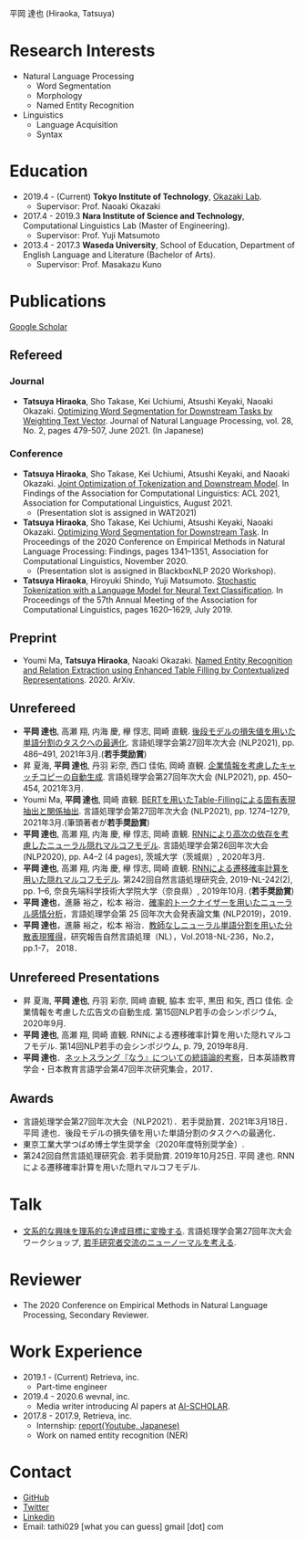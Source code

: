 
平岡 達也 (Hiraoka, Tatsuya)

# Research Interests
- Natural Language Processing
    - Word Segmentation
    - Morphology
    - Named Entity Recognition
- Linguistics
    - Language Acquisition
    - Syntax

# Education
- 2019.4 - (Current) **Tokyo Institute of Technology**, [Okazaki Lab](https://www.nlp.c.titech.ac.jp/index.en.html).
    - Supervisor: Prof. Naoaki Okazaki
- 2017.4 - 2019.3 **Nara Institute of Science and Technology**, Computational Linguistics Lab (Master of Engineering).
    - Supervisor: Prof. Yuji Matsumoto
- 2013.4 - 2017.3 **Waseda University**, School of Education, Department of English Language and Literature (Bachelor of Arts).
    - Supervisor: Prof. Masakazu Kuno

# Publications
[Google Scholar](https://scholar.google.co.jp/citations?user=Ncbfy0UAAAAJ)

## Refereed
### Journal
- **Tatsuya Hiraoka**, Sho Takase, Kei Uchiumi, Atsushi Keyaki, Naoaki Okazaki. [Optimizing Word Segmentation for Downstream Tasks by Weighting Text Vector](https://www.jstage.jst.go.jp/article/jnlp/28/2/28_479/_article/-char/ja). Journal of Natural Language Processing, vol. 28, No. 2, pages 479-507, June 2021. (In Japanese)

### Conference
- **Tatsuya Hiraoka**, Sho Takase, Kei Uchiumi, Atsushi Keyaki, and Naoaki Okazaki. [Joint Optimization of Tokenization and Downstream Model](https://arxiv.org/abs/2105.12410). In Findings of the Association for Computational Linguistics: ACL 2021, Association for Computational Linguistics, August 2021.
    - (Presentation slot is assigned in WAT2021)
- **Tatsuya Hiraoka**, Sho Takase, Kei Uchiumi, Atsushi Keyaki, Naoaki Okazaki. [Optimizing Word Segmentation for Downstream Task](https://www.aclweb.org/anthology/2020.findings-emnlp.120.pdf). In Proceedings of the 2020 Conference on Empirical Methods in Natural Language Processing: Findings, pages 1341–1351, Association for Computational Linguistics, November 2020.
    - (Presentation slot is assigned in BlackboxNLP 2020 Workshop).
- **Tatsuya Hiraoka**, Hiroyuki Shindo, Yuji Matsumoto. [Stochastic Tokenization with a Language Model for Neural Text Classification](https://www.aclweb.org/anthology/P19-1158.pdf). In Proceedings of the 57th Annual Meeting of the Association for Computational Linguistics, pages 1620–1629, July 2019.

## Preprint
- Youmi Ma, **Tatsuya Hiraoka**, Naoaki Okazaki. [Named Entity Recognition and Relation Extraction using Enhanced Table Filling by Contextualized Representations](https://arxiv.org/abs/2010.07522). 2020. ArXiv. 

## Unrefereed
- **平岡 達也**, 高瀬 翔, 内海 慶, 欅 惇志, 岡崎 直観. [後段モデルの損失値を用いた単語分割のタスクへの最適化](https://www.anlp.jp/proceedings/annual_meeting/2021/pdf_dir/D3-2.pdf). 言語処理学会第27回年次大会 (NLP2021), pp. 486–491, 2021年3月.(**若手奨励賞**)
- 昇 夏海, **平岡 達也**, 丹羽 彩奈, 西口 佳佑, 岡崎 直観. [企業情報を考慮したキャッチコピーの自動生成](https://www.anlp.jp/proceedings/annual_meeting/2021/pdf_dir/B3-3.pdf). 言語処理学会第27回年次大会 (NLP2021), pp. 450–454, 2021年3月.
- Youmi Ma, **平岡 達也**, 岡崎 直観. [BERTを用いたTable-Fillingによる固有表現抽出と関係抽出](https://www.anlp.jp/proceedings/annual_meeting/2021/pdf_dir/C7-3.pdf). 言語処理学会第27回年次大会 (NLP2021), pp. 1274–1279, 2021年3月.(筆頭著者が**若手奨励賞**)
- **平岡 達也**, 高瀬 翔, 内海 慶, 欅 惇志, 岡崎 直観. [RNNにより高次の依存を考慮したニューラル隠れマルコフモデル](https://www.anlp.jp/proceedings/annual_meeting/2020/pdf_dir/P6-5.pdf). 言語処理学会第26回年次大会 (NLP2020), pp. A4–2 (4 pages), 茨城大学（茨城県）, 2020年3月.
- **平岡 達也**, 高瀬 翔, 内海 慶, 欅 惇志, 岡崎 直観. [RNNによる遷移確率計算を用いた隠れマルコフモデル](https://ipsj.ixsq.nii.ac.jp/ej/index.php?active_action=repository_view_main_item_detail&page_id=13&block_id=8&item_id=199747&item_no=1). 第242回自然言語処理研究会, 2019-NL-242(2), pp. 1–6, 奈良先端科学技術大学院大学（奈良県）, 2019年10月. (**若手奨励賞**)
- **平岡 達也**，進藤 裕之，松本 裕治．[確率的トークナイザーを用いたニューラル感情分析](https://www.anlp.jp/proceedings/annual_meeting/2019/pdf_dir/P1-15.pdf)，言語処理学会第 25 回年次大会発表論文集 (NLP2019)，2019．
- **平岡 達也**，進藤 裕之，松本 裕治．[教師なしニューラル単語分割を用いた分散表現獲得](https://ipsj.ixsq.nii.ac.jp/ej/index.php?active_action=repository_view_main_item_detail&page_id=13&block_id=8&item_id=190355&item_no=1)，研究報告自然言語処理（NL），Vol.2018-NL-236，No.2，pp.1-7， 2018．

## Unrefereed Presentations
- 昇 夏海, **平岡 達也**, 丹羽 彩奈, 岡﨑 直観, 脇本 宏平, 黒田 和矢, 西口 佳佑. 企業情報を考慮した広告文の自動生成. 第15回NLP若手の会シンポジウム, 2020年9月.
- **平岡 達也**, 高瀬 翔, 岡崎 直観. RNNによる遷移確率計算を用いた隠れマルコフモデル. 第14回NLP若手の会シンポジウム, p. 79, 2019年8月.
- **平岡 達也**．[ネットスラング『なう』についての統語論的考察](http://www.decode.waseda.ac.jp/announcement/documents-for-2017-03-04-05/TatsuyaHiraoka.pdf)，日本英語教育学会・日本教育言語学会第47回年次研究集会，2017．

## Awards
- 言語処理学会第27回年次大会（NLP2021）．若手奨励賞．2021年3月18日．平岡 達也．後段モデルの損失値を用いた単語分割のタスクへの最適化．
- 東京工業大学つばめ博士学生奨学金（2020年度特別奨学金）.
- 第242回自然言語処理研究会. 若手奨励賞. 2019年10月25日. 平岡 達也. RNNによる遷移確率計算を用いた隠れマルコフモデル.

# Talk
- [文系的な興味を理系的な達成目標に変換する](https://speakerdeck.com/tathi/wen-xi-de-naxing-wei-woli-xi-de-nada-cheng-mu-biao-nibian-huan-suru). 言語処理学会第27回年次大会ワークショップ, [若手研究者交流のニューノーマルを考える](https://sites.google.com/view/nlp2021ws).

# Reviewer
- The 2020 Conference on Empirical Methods in Natural Language Processing, Secondary Reviewer.

# Work Experience
- 2019.1 - (Current) Retrieva, inc.
    - Part-time engineer
- 2019.4 - 2020.6 wevnal, inc.
    - Media writer introducing AI papers at [AI-SCHOLAR](https://ai-scholar.tech/author/tatsuya-hiraoka).
- 2017.8 - 2017.9, Retrieva, inc.
    - Internship: [report(Youtube, Japanese)](https://www.youtube.com/watch?v=ZQ00AyUY36w)
    - Work on named entity recognition (NER)

# Contact
- [GitHub](https://github.com/tathi)
- [Twitter](https://twitter.com/7a7hi)
- [Linkedin](https://www.linkedin.com/in/tatsuya-hiraoka-2040b51b8/)
- Email: tathi029 [what you can guess] gmail [dot] com
